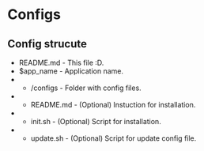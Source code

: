 # Configs

## Config strucute 
- README.md  - This file :D.
- $app_name  - Application name.
- - /configs  - Folder with config files.
- - README.md - (Optional) Instuction for installation.
- - init.sh   - (Optional) Script for installation.
- - update.sh - (Optional) Script for update config file.
